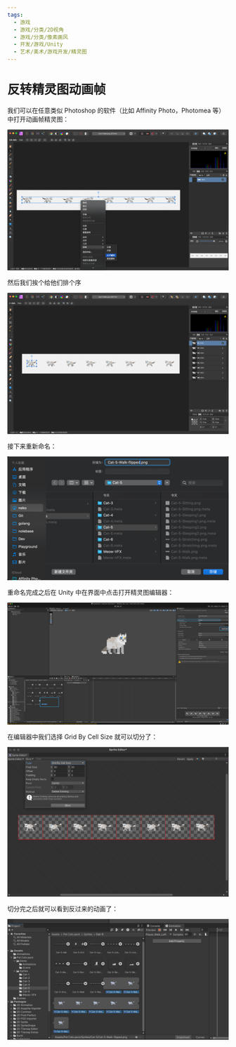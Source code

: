 ```yaml
---
tags:
  - 游戏
  - 游戏/分类/2D视角
  - 游戏/分类/像素画风
  - 开发/游戏/Unity
  - 艺术/美术/游戏开发/精灵图
---
```


# 反转精灵图动画帧

我们可以在任意类似 Photoshop 的软件（比如 Affinity Photo，Photomea 等）中打开动画帧精灵图：

![](./assets/reverse-sprites-screenshot-1.png)

然后我们挨个给他们排个序

![](./assets/reverse-sprites-screenshot-2.png)

接下来重新命名：

![](./assets/reverse-sprites-screenshot-3.png)

重命名完成之后在 Unity 中在界面中点击打开精灵图编辑器：

![](./assets/reverse-sprites-screenshot-4.png)

在编辑器中我们选择 Grid By Cell Size 就可以切分了：

![](./assets/reverse-sprites-screenshot-5.png)

切分完之后就可以看到反过来的动画了：

![](./assets/reverse-sprites-screenshot-6.png)
